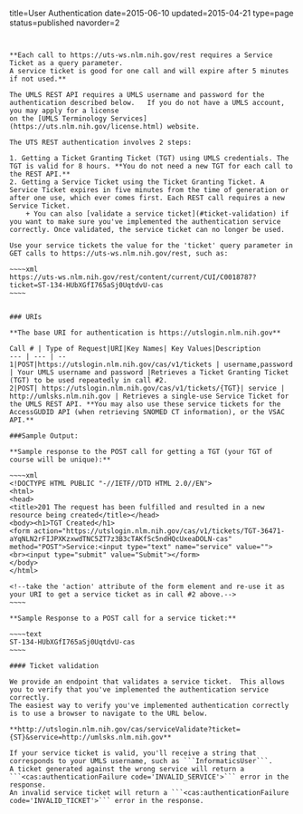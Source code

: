 title=User Authentication
date=2015-06-10
updated=2015-04-21
type=page
status=published
navorder=2
~~~~~~


**Each call to https://uts-ws.nlm.nih.gov/rest requires a Service Ticket as a query parameter.
A service ticket is good for one call and will expire after 5 minutes if not used.**

The UMLS REST API requires a UMLS username and password for the authentication described below.   If you do not have a UMLS account, you may apply for a license
on the [UMLS Terminology Services](https://uts.nlm.nih.gov/license.html) website.  

The UTS REST authentication involves 2 steps:

1. Getting a Ticket Granting Ticket (TGT) using UMLS credentials. The TGT is valid for 8 hours. **You do not need a new TGT for each call to the REST API.**
2. Getting a Service Ticket using the Ticket Granting Ticket. A  Service Ticket expires in five minutes from the time of generation or after one use, which ever comes first. Each REST call requires a new Service Ticket. 
    + You can also [validate a service ticket](#ticket-validation) if you want to make sure you've implemented the authentication service correctly. Once validated, the service ticket can no longer be used.
    
Use your service tickets the value for the 'ticket' query parameter in GET calls to https://uts-ws.nlm.nih.gov/rest, such as:

~~~~xml
https://uts-ws.nlm.nih.gov/rest/content/current/CUI/C0018787?ticket=ST-134-HUbXGfI765aSj0UqtdvU-cas
~~~~


### URIs

**The base URI for authentication is https://utslogin.nlm.nih.gov**

Call # | Type of Request|URI|Key Names| Key Values|Description
--- | --- | --
1|POST|https://utslogin.nlm.nih.gov/cas/v1/tickets | username,password | Your UMLS username and password |Retrieves a Ticket Granting Ticket (TGT) to be used repeatedly in call #2.
2|POST| https://utslogin.nlm.nih.gov/cas/v1/tickets/{TGT}| service | http://umlsks.nlm.nih.gov | Retrieves a single-use Service Ticket for the UMLS REST API. **You may also use these service tickets for the AccessGUDID API (when retrieving SNOMED CT information), or the VSAC API.**

###Sample Output:

**Sample response to the POST call for getting a TGT (your TGT of course will be unique):**

~~~~xml
<!DOCTYPE HTML PUBLIC "-//IETF//DTD HTML 2.0//EN">
<html>
<head>
<title>201 The request has been fulfilled and resulted in a new resource being created</title></head>
<body><h1>TGT Created</h1>
<form action="https://utslogin.nlm.nih.gov/cas/v1/tickets/TGT-36471-aYqNLN2rFIJPXKzxwdTNC5ZT7z3B3cTAKfSc5ndHQcUxeaDOLN-cas" method="POST">Service:<input type="text" name="service" value="">
<br><input type="submit" value="Submit"></form>
</body>
</html>

<!--take the 'action' attribute of the form element and re-use it as your URI to get a service ticket as in call #2 above.-->
~~~~

**Sample Response to a POST call for a service ticket:**

~~~~text
ST-134-HUbXGfI765aSj0UqtdvU-cas
~~~~

#### Ticket validation

We provide an endpoint that validates a service ticket.  This allows you to verify that you've implemented the authentication service correctly.
The easiest way to verify you've implemented authentication correctly is to use a browser to navigate to the URL below.

**http://utslogin.nlm.nih.gov/cas/serviceValidate?ticket={ST}&service=http://umlsks.nlm.nih.gov**

If your service ticket is valid, you'll receive a string that corresponds to your UMLS username, such as ```InformaticsUser```.
A ticket generated against the wrong service will return a ```<cas:authenticationFailure code='INVALID_SERVICE'>``` error in the response.
An invalid service ticket will return a ```<cas:authenticationFailure code='INVALID_TICKET'>``` error in the response.